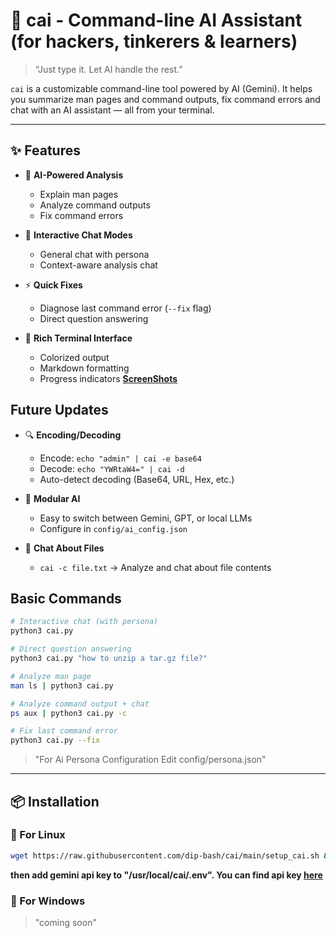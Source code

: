 # 🧠 cai - Command-line AI Assistant (for hackers, tinkerers & learners)

> “Just type it. Let AI handle the rest.”

`cai` is a customizable command-line tool powered by AI (Gemini). It helps you summarize man pages and command outputs, fix command errors and chat with an AI assistant — all from your terminal.

---

## ✨ Features

- 🧠 **AI-Powered Analysis**
  - Explain man pages
  - Analyze command outputs
  - Fix command errors
    
- 💬 **Interactive Chat Modes**
  - General chat with persona
  - Context-aware analysis chat
    
- ⚡ **Quick Fixes**
  - Diagnose last command error (`--fix` flag)
  - Direct question answering
    
- 🎨 **Rich Terminal Interface**
  - Colorized output
  - Markdown formatting
  - Progress indicators
**[ScreenShots](https://github.com/dip-bash/img/tree/main/cai)**
## Future Updates

- 🔍 **Encoding/Decoding**
  - Encode: `echo "admin" | cai -e base64`
  - Decode: `echo "YWRtaW4=" | cai -d`
  - Auto-detect decoding (Base64, URL, Hex, etc.)

- 🧩 **Modular AI**
  - Easy to switch between Gemini, GPT, or local LLMs
  - Configure in `config/ai_config.json`

- 💬 **Chat About Files**
  - `cai -c file.txt` → Analyze and chat about file contents

## Basic Commands
```bash
# Interactive chat (with persona)
python3 cai.py

# Direct question answering
python3 cai.py "how to unzip a tar.gz file?"

# Analyze man page
man ls | python3 cai.py

# Analyze command output + chat
ps aux | python3 cai.py -c

# Fix last command error
python3 cai.py --fix
```

> "For Ai Persona Configuration Edit config/persona.json"
---

## 📦 Installation

### 🔧 For Linux

```bash
wget https://raw.githubusercontent.com/dip-bash/cai/main/setup_cai.sh && chmod +x setup_cai.sh && ./setup_cai.sh
```
 **then add gemini api key to "/usr/local/cai/.env". You can find api key [here](https://aistudio.google.com/apikey)**

### 🔧 For Windows
> "coming soon"
